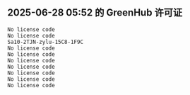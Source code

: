 ## 2025-06-28 05:52 的 GreenHub 许可证
```
No license code
No license code
Sa10-2TJN-zylu-15C8-1F9C
No license code
No license code
No license code
No license code
No license code
No license code
No license code
```

